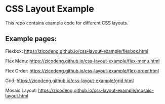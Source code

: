 # CSS Layout Example

This repo contains example code for different CSS layouts.

## Example pages:

Flexbox: https://zicodeng.github.io/css-layout-example/flexbox.html

Flex Menu: https://zicodeng.github.io/css-layout-example/flex-menu.html

Flex Order: https://zicodeng.github.io/css-layout-example/flex-order.html

Grid: https://zicodeng.github.io/css-layout-example/grid.html

Mosaic Layout: https://zicodeng.github.io/css-layout-example/mosaic-layout.html

